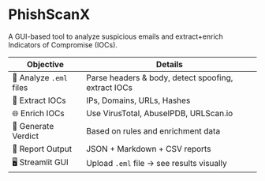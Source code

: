 # PhishScanX
A GUI-based tool to analyze suspicious emails and extract+enrich Indicators of Compromise (IOCs).

| Objective               | Details                                             |
| ----------------------- | --------------------------------------------------- |
| 🎯 Analyze `.eml` files | Parse headers & body, detect spoofing, extract IOCs |
| 🧬 Extract IOCs         | IPs, Domains, URLs, Hashes                          |
| 🌐 Enrich IOCs          | Use VirusTotal, AbuseIPDB, URLScan.io               |
| 🧠 Generate Verdict     | Based on rules and enrichment data                  |
| 📄 Report Output        | JSON + Markdown + CSV reports                       |
| 🖥️ Streamlit GUI       | Upload `.eml` file → see results visually           |
